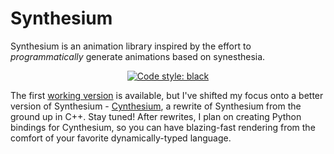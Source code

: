 # Synthesium 
Synthesium is an animation library inspired by the effort to <em>programmatically</em> generate animations based on synesthesia.

<p align="center">
<a href="https://github.com/psf/black"><img alt="Code style: black" src="https://img.shields.io/badge/code%20style-black-000000.svg"></a>
</p>

The first <a href= "https://github.com/peaceheis/synthesium/releases/tag/v0.1">working version</a> is available, but I've shifted my focus onto a better version of Synthesium - <a href = "https://github.com/peaceheis/cynthesium">Cynthesium</a>, a rewrite of Synthesium from the ground up in C++. Stay tuned! After rewrites, I plan on creating Python bindings for Cynthesium, so you can have blazing-fast rendering from the comfort of your favorite dynamically-typed language. 
